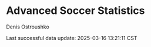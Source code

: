 # Advanced Soccer Statistics
Denis Ostroushko

<!-- gfm -->

Last successful data update: 2025-03-16 13:21:11 CST
